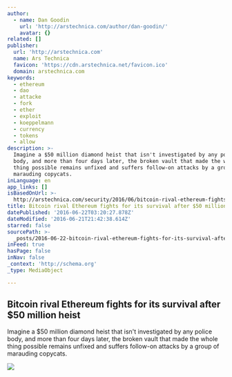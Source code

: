 ```yaml
---
author:
  - name: Dan Goodin
    url: 'http://arstechnica.com/author/dan-goodin/'
    avatar: {}
related: []
publisher:
  url: 'http://arstechnica.com'
  name: Ars Technica
  favicon: 'https://cdn.arstechnica.net/favicon.ico'
  domain: arstechnica.com
keywords:
  - ethereum
  - dao
  - attacke
  - fork
  - ether
  - exploit
  - koeppelmann
  - currency
  - tokens
  - allow
description: >-
  Imagine a $50 million diamond heist that isn't investigated by any police
  body, and more than four days later, the broken vault that made the whole
  thing possible remains unfixed and suffers follow-on attacks by a group of
  marauding copycats.
inLanguage: en
app_links: []
isBasedOnUrl: >-
  http://arstechnica.com/security/2016/06/bitcoin-rival-ethereum-fights-for-its-survival-after-50-million-heist/
title: Bitcoin rival Ethereum fights for its survival after $50 million heist
datePublished: '2016-06-22T03:20:27.878Z'
dateModified: '2016-06-21T21:42:38.614Z'
starred: false
sourcePath: >-
  _posts/2016-06-22-bitcoin-rival-ethereum-fights-for-its-survival-after-dollar50-mil.md
inFeed: true
hasPage: false
inNav: false
_context: 'http://schema.org'
_type: MediaObject

---
```

<article style=""><h1>Bitcoin rival Ethereum fights for its survival after $50 million heist</h1><p>Imagine a $50 million diamond heist that isn't investigated by any police body, and more than four days later, the broken vault that made the whole thing possible remains unfixed and suffers follow-on attacks by a group of marauding copycats.</p><img src="http://cdn.arstechnica.net/wp-content/uploads/2016/06/vault-640x400.jpg" /></article>